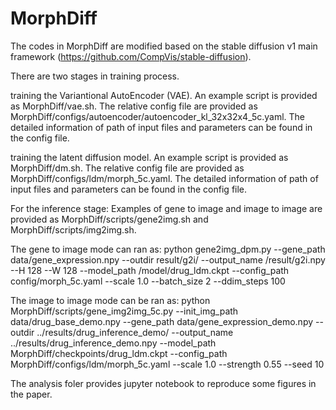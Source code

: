 # MorphDiff

The codes in MorphDiff are modified based on the stable diffusion v1 main framework (https://github.com/CompVis/stable-diffusion).

There are two stages in training process.

training the Variantional AutoEncoder (VAE). An example script is provided as MorphDiff/vae.sh. The relative config file are provided as MorphDiff/configs/autoencoder/autoencoder_kl_32x32x4_5c.yaml. The detailed information of path of input files and parameters can be found in the config file.

training the latent diffusion model. An example script is provided as MorphDiff/dm.sh. The relative config file are provided as MorphDiff/configs/ldm/morph_5c.yaml. The detailed information of path of input files and parameters can be found in the config file.

For the inference stage: Examples of gene to image and image to image are provided as MorphDiff/scripts/gene2img.sh and MorphDiff/scripts/img2img.sh.

The gene to image mode can ran as: python gene2img_dpm.py --gene_path data/gene_expression.npy
--outdir result/g2i/ --output_name /result/g2i.npy --H 128 --W 128
--model_path /model/drug_ldm.ckpt
--config_path config/morph_5c.yaml --scale 1.0 --batch_size 2 --ddim_steps 100

The image to image mode can be ran as: python MorphDiff/scripts/gene_img2img_5c.py --init_img_path data/drug_base_demo.npy
--gene_path data/gene_expression_demo.npy
--outdir ../results/drug_inference_demo/ --output_name ../results/drug_inference_demo.npy
--model_path MorphDiff/checkpoints/drug_ldm.ckpt
--config_path MorphDiff/configs/ldm/morph_5c.yaml --scale 1.0 --strength 0.55
--seed 10

The analysis foler provides jupyter notebook to reproduce some figures in the paper.
